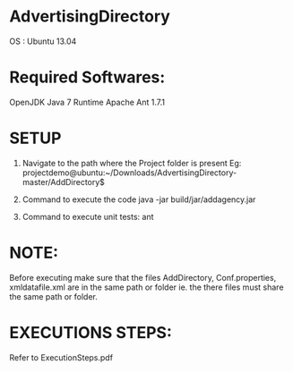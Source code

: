 AdvertisingDirectory
====================

OS : Ubuntu 13.04

Required Softwares:
===================
OpenJDK Java 7 Runtime
Apache Ant 1.7.1

SETUP
=====
1. Navigate to the path where the Project folder is present
   Eg: projectdemo@ubuntu:~/Downloads/AdvertisingDirectory-master/AddDirectory$ 
   
2. Command to execute the code
   java -jar build/jar/addagency.jar

3. Command to execute unit tests:
   ant
   
NOTE:
=====
Before executing make sure that the files AddDirectory, Conf.properties, xmldatafile.xml are in the same path or folder
ie. the there files must share the same path or folder.

EXECUTIONS STEPS:
=================
Refer to ExecutionSteps.pdf
